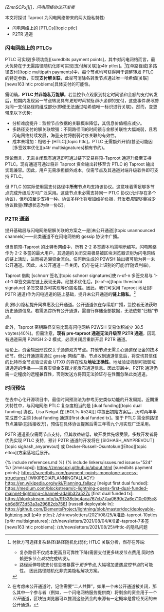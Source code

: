 *[ZmnSCPxj][]，闪电网络协议开发者*

本文将探讨 Taproot 为闪电网络带来的两大隐私特性:

* 闪电网络上的 [PTLCs][topic ptlc]
* P2TR 通道

### 闪电网络上的 PTLCs

PTLC 可实现[多项功能][suredbits payment points]，其中对闪电网络而言，最大优势在于无需路径随机化即可实现[支付解关联][p4tr ptlcs]。[^route-randomization]在单路径或[多路径支付][topic multipath payments]中，每个节点均可获得用于调整转发 PTLC 的特定参数，实现**支付解关联**，此举可消除各转发节点通过唯一哈希值[关联][news163 htlc problems]具体支付的可能性。

需明确，**PTLC 并非隐私万能解**。若监控节点观察到特定时间锁和金额的支付转发后，短期内发现另一节点转发具有*更短时间锁*及*稍小金额*的支付，这些事件*极可能*为同一支付路径的组成部分(即便无法通过哈希值唯一标识进行关联)。然而，变更带来以下优势:

* 分析难度提升：监控节点依据的关联概率降低，其信息价值相应减少。
* 多路径支付的解关联增强：不同路径间的时间锁与金额关联性大幅减弱，且若闪电网络持续发展，海量支付将削弱时序关联的有效性。
* 成本未增加：相较于 [HTLC][topic htlc]，PTLC 无需额外开销(甚至可能因[多签效率优化][p4tr multisignatures]稍有节约)。

理论而言，无需关闭现有通道即可通过链下交易将预-Taproot 通道升级至支持 PTLC。现有通道可通过将非 Taproot 资金输出转移至含 PTLC 的 Taproot 输出实现兼容。因此，用户无需承担额外成本，仅需节点及其通道对端升级软件即可支持 PTLC。

但 PTLC 的实际使用需支付路径中**所有**节点均支持该协议。这意味着需足够多节点完成升级后方可广泛采用。这些节点未必需支持同一 PTLC 协议(允许存在多个协议)，但均须至少支持一种。协议多样化将增加维护负担，开发者*期望*尽量减少协议数量(理想状态为单一协议)。

### P2TR 通道

提升基础层与闪电网络层解关联的方案之一是[未公开通道][topic unannounced channels]——此类通道不在闪电网络的 gossip 协议中广播。

但当前预-Taproot 的比特币网络中，所有 2-2 多签脚本均需明示编写。闪电网络作为 2-2 多签的最大用户，其通道的关闭交易极易被区块浏览器识别为闪电网络的链上活动，进而被追溯资金流向。任何新生成的 P2WSH 输出极可能为另一未公开通道。因此，未公开通道一旦关闭，仍存在链上识别的可能(伴随误判率)。

Taproot 借助 [schnorr 签名][topic schnorr signatures]使 n-of-n 多签交易与 1-of-1 单签交易在链上表现无异。经技术优化后，[k-of-n][topic threshold signature] 多签交易亦可实现等价匿名性。因此，我们可采用 Taproot 地址(即 P2TR 通道)作为闪电通道的链上基础，提升未公开通道的**链上隐私**。[^two-to-tango]

此(微小)隐私提升同样惠及公开通道。公开通道仅在存续期广播，监控者无法获取历史通道信息。若需追踪所有公开通道，需自行存储全部数据，无法依赖"归档"节点。

此外，Taproot 密钥路径交易比现有闪电网络 P2WSH 交易体积减少 38.5 vbytes(40%)。但需注意，**现有 pre-taproot 通道无法升级至 P2TR 通道**，因现有通道采用 P2WSH 2-2 模式，必须关闭后重新开启 P2TR 通道。

理论上，资金输出形式仅关乎通道双方节点。其他节点无需关心通道保证金的技术细节。但公开通道需通过 gossip 网络广播。节点收到通道信息后，将查询其信任的比特币全节点验证资金 UTXO 的存在性及**地址正确性**。地址验证机制可抵御垃圾通道的传播——需真实资金支撑才能发布通道信息。因此实践中，P2TR 通道仍需一定程度的远程兼容性，否则发送方将因无法验证存在性而忽略此类通道。

### 时间预估

在去中心化开源项目中，最佳时间预测法为参考历史类似功能的开发周期。近期重大特性中，与闪电网络 PTLC 复杂度相当的是 [dual funding][topic dual funding] 协议。Lisa Neigut 在 [BOLTs #524][] 中提出初始方案后，历时两年半完成首个主网 [dual funding 通道][first dual funded tx]。鉴于 PTLC 需全网路径节点兼容(包括接收方)，预估在具体协议提案后需三年零九个月实现广泛采用。

P2TR 通道虽仅需两节点支持，但其收益较低，故开发优先级受限。多数开发者将优先实现 PTLC 支持，预计 P2TR 通道的开发将在 [SIGHASH_ANYPREVOUT][topic sighash_anyprevout] 或 Decker-Russell-Osuntokun([Eltoo][topic eltoo])方案落地后展开。

[^route-randomization]:
    付款方可选择复杂路径(路径随机化)弱化 HTLC 关联分析，然存在弊端:

    * 复杂路径不仅成本更高且可靠性下降(需要支付更多转发节点费用,同时依赖更多节点*成功*完成转发)。
    * 路径延伸导致支付信息被暴露于*更多*节点,大幅增加遭遇*监控节点*的可能性。
    因此路径随机化非完美隐私解决方案。

[^planning-details]:
    是的，细节很重要，但也不重要：从足够高的视角来看，开发中某些方面的意外困难和其他方面的意外顺利会相互抵消，我们最终会发现每个主要功能大致都在某个平均时间范围内。如果我们想要做出**准确**的估计，而不是**让人感觉良好**的估计，我们应该采用避免[规划谬误][WIKIPEDIAPLANNINGFALLACY]的方法。因此，我们应该只关注一个类似的、已完成的功能，*故意忽略*其细节，仅仅看它实现所花费的时间。

[^two-to-tango]:
    在考虑未公开通道时，记住需要“二人共舞”，如果一个未公开通道被关闭，那么其中一个参与者（例如，一个闪电网络服务提供商）将剩余的资金用于一个*公开*通道，区块链浏览器可以推测这些资金的来源有一定概率是曾经关闭的未公开通道。

{% include references.md %}
{% include linkers/issues.md issues="524" %}
[zmnscpxj]: https://zmnscpxj.github.io/about.html
[suredbits payment points]: https://suredbits.com/payment-points-monotone-access-structures/
[WIKIPEDIAPLANNINGFALLACY]: https://en.wikipedia.org/wiki/Planning_fallacy
[neigut first dual funded]: https://medium.com/blockstream/c-lightning-opens-first-dual-funded-mainnet-lightning-channel-ada6b32a527c
[first dual funded tx]: https://blockstream.info/tx/91538cbc4aca767cb77aa0690c2a6e710e095c8eb6d8f73d53a3a29682cb7581
[russell deployable ln]: https://github.com/ElementsProject/lightning/blob/master/doc/deployable-lightning.pdf
[p4tr ptlcs]: /zh/newsletters/2021/08/25/#准备-taproot-10ptlcs
[p4tr multisignatures]: /zh/newsletters/2021/08/04/#准备-taproot-7多签
[news163 htlc problems]: /zh/newsletters/2021/08/25/#htlc-的隐私问题
